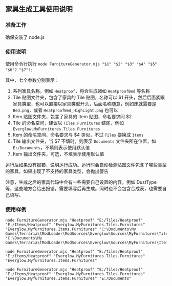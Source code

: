 ## 家具生成工具使用说明

### 准备工作

确保安装了 node.js

### 使用说明

使用命令行执行 `node FurnitureGenerator.mjs "$1" "$2" "$3" "$4" "$5" "$6"? "$7"?`;

其中，七个参数分别表示：

1. 系列家具名称，例如 `Heatproof`，将会生成诸如 `HeatproofBed` 等名称
2. Tile 贴图文件夹，包含了家具的 Tile 贴图，名称可以 $1 开头，然后后面紧跟家具类型，也可以直接以家具类型开头，后面名称随意，例如床就需要是 `Bed.png`，或者 `HeatproofBed_HighLight.png` 也可以
3. Item 贴图文件夹，包含了家具的 Item 贴图，命名要求同 $2
4. Tile 的命名空间，建议以 `Tiles.Furnitures` 结尾，例如 `Everglow.MyFurnitures.Tiles.Furnitures`
5. Item 的命名空间，命名要求与 $4 类似，不过 `Tiles` 要换成 `Items`
6. Tile 输出文件夹，当 $7 不填时，则表示 `Documents` 文件夹所在位置，如 `E:/Documents`，不填则表示使用默认值
7. Item 输出文件夹，可选，不填表示使用默认值

运行后如果没有报错，说明运行成功。运行时会自动检测贴图文件包含了哪些类型的家具，如果出现了不支持的家具类型，会抛出警告

注意，生成之后的家具代码中会有一些需要自己设置的内容，例如 DustType 等，这些地方会给出报错，需要填写后再生成。同时也不会包含合成表，也需要自己填写。

### 使用样例

```shell
node FurnitureGenerator.mjs "Heatproof" "E:/Tiles/Heatproof" "E:/Items/Heatproof" "Everglow.MyFurnitures.Tiles.Furnitures" "Everglow.Myfurnitures.Items.Furnitures" "C:\Documents\My Games\Terraria\tModLoader\ModSources\Everglow\Sources\MyFurnitures\Tiles\Furnitures" "C:\Documents\My Games\Terraria\tModLoader\ModSources\Everglow\Sources\MyFurnitures\Items\Furnitures"
```

```shell
node FurnitureGenerator.mjs "Heatproof" "E:/Tiles/Heatproof" "E:/Items/Heatproof" "Everglow.MyFurnitures.Tiles.Furnitures" "Everglow.Myfurnitures.Items.Furnitures"
```

```shell
node FurnitureGenerator.mjs "Heatproof" "E:/Tiles/Heatproof" "E:/Items/Heatproof" "Everglow.MyFurnitures.Tiles.Furnitures" "Everglow.Myfurnitures.Items.Furnitures" "E:/Documents"
```
